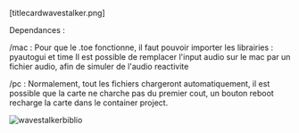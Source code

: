 [titlecardwavestalker.png]

Dependances : 

/mac : Pour que le .toe fonctionne, il faut pouvoir importer les librairies : pyautogui et time
Il est possible de remplacer l'input audio sur le mac par un fichier audio, afin de simuler de l'audio reactivite

/pc : Normalement, tout les fichiers chargeront automatiquement, il est possible que la carte ne charche pas du premier cout, un bouton reboot recharge la carte dans le container project.

![wavestalkerbiblio](https://github.com/aaaxxxeee/wavestalker/assets/90225612/d43d29c7-dca7-483c-89ce-cda8ec4a1256)
